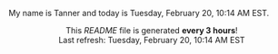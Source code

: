 My name is Tanner and today is Tuesday, February 20, 10:14 AM EST.

<p align="center">This <i>README</i> file is generated <b>every 3 hours</b>!</br>Last refresh: Tuesday, February 20, 10:14 AM EST<br /></p>
